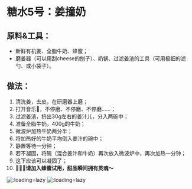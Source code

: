 # 糖水5号：姜撞奶

## 原料&工具：

- 新鲜有机姜、全脂牛奶、蜂蜜；
- 磨姜器（可以用刮cheese的刨子）、奶锅、过滤姜渣的工具（可用极细的滤勺、或小袋子）。

## 做法：

1. 清洗姜，去皮，在研磨器上磨；
2. 打开音乐🎵，不停磨、不停磨、不停磨……；
3. 过滤姜渣，挤出30g左右的姜汁儿，分入两碗中；
4. 准备全脂牛奶，400g的牛奶；
5. 微波炉加热牛奶两分半；
6. 将加热好的牛奶平均倒入姜汁的碗中；
7. 静置等待一分钟；
8. 若不凝固，将碗（混合姜汁和牛奶）再次放入微波炉中，再次加热一分钟；
9. 这下应该可以凝固了；
10. 🐝🐝🐝**请加入蜂蜜试用，甜品瞬间拥有灵魂～**

![](../_images/jiangzhuangnai. ':loading=lazy')
![](../_images/jiangzhuangnai2. ':loading=lazy')
